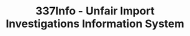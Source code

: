 ---
bigquery: https://console.cloud.google.com/bigquery?p=patents-public-data&d=usitc_investigations&page=dataset&project=sheets-management-319211
citation: US International Trade Commission 337Info Unfair Import Investigations Information
  System
contributors: US International Trade Comission
cost: None
description: US International Trade Commission 337Info Unfair Import Investigations
  Information System contains data on investigations done under Section 337. Section
  337 declares the infringement of certain statutory intellectual property rights
  and other forms of unfair competition in import trade to be unlawful practices.
  Most Section 337 investigations involve allegations of patent or registered trademark
  infringement.
documentation: FAQ and tutorial available on the site
last_edit: Mon, 04 Apr 2022 19:10:40 GMT
location: https://pubapps2.usitc.gov/337external/
maintained_by: US International Trade Comission
schema_fields: '[''investigationNo'', ''docketNo'', ''respondent'', ''patentNumber'',
  ''investigationType'', ''complainant'', ''issueDateOtherNonFinal'', ''dateComplaintFiled'',
  ''teoIdIssueDate'', ''publication_number'', ''teoIdDueDate'', ''teoReliefGranted'',
  ''patentNumbers'', ''finalIdOnViolationDue'', ''endDateMarkmanHearing'', ''aljAssigned'',
  ''currentStatus'', ''scheduledEndDateEvidHear'', ''reportingRequirements'', ''lastUpdated'',
  ''trademarkNumbers'', ''teoProceedingInvolved'', ''ouiiAttorney'', ''htsNumbers'',
  ''internalRemand'', ''scheduledStartDateEvidHear'', ''invUnfairAct'', ''investigationTermDate'',
  ''finalDetNoViolation'', ''cafcAppeals'', ''startDateMarkmanHearing'', ''copyrightNumbers'',
  ''id'', ''dateCreated'', ''currentActiveALJ'', ''title'', ''actualEndDateEvidHear'',
  ''ouiiParticipation'', ''gcAttorney'', ''dateOfPublicationFrNotice'', ''markmanHearing'',
  ''finalDetViolation'', ''targetDate'', ''finalIdOnViolationIssue'', ''actualStartDateEvidHear'']'
shortname: unfair_import_investigations
tags:
- import
- legal
- trade
timeframe: 2008-2021 (prior to 2008 downloadable as a JSON file)
title: 337Info - Unfair Import Investigations Information System
uuid: 2721f5ec-e599-4890-9265-9706719fc71e
---